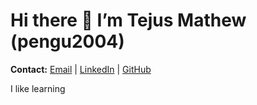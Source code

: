 # Hi there 👋 I’m Tejus Mathew (pengu2004)


 **Contact:** [Email](mailto:tejusria02@gmail.com) | [LinkedIn](https://linkedin.com/in/tejusmathew) | [GitHub](https://github.com/pengu2004)


I like learning
